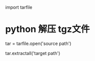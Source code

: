 import tarfile

# python 解压 tgz文件

tar = tarfile.open('source path')

tar.extractall('target path')
